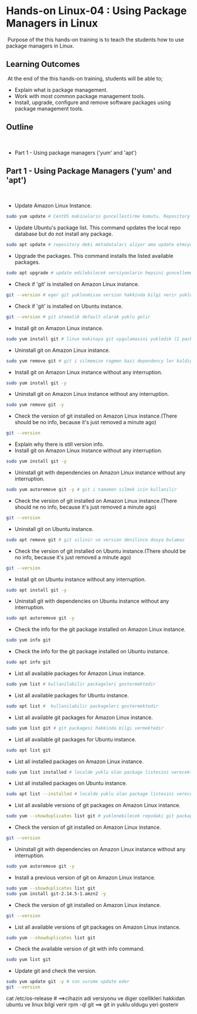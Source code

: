 # Hands-on Linux-04 : Using Package Managers in Linux
​
Purpose of the this hands-on training is to teach the students how to use package managers in Linux.
​
## Learning Outcomes
​
At the end of the this hands-on training, students will be able to;
​
- Explain what is package management.
​
- Work with most common package management tools.
​
- Install, upgrade, configure and remove software packages using package management tools.
​
## Outline
​
- Part 1 - Using package managers ('yum' and 'apt') 
​
## Part 1 - Using Package Managers ('yum' and 'apt')
​
- Update Amazon Linux Instance.
​
```bash
sudo yum update # CentOS makinalarin guncellestirme komutu. Repository deki guncellestirmeleri kontrol ediyor ve update ediyor
```
- Update Ubuntu's package list. This command updates the local repo database but do not install any package.
​
```bash
sudo apt update # repository deki metadatalari aliyor ama update etmiyor.
```
- Upgrade the packages. This command installs the listed available packages.

```bash
sudo apt upgrade # update edilebilecek versiyonlarin hepsini guncellemektedir
```

- Check if 'git' is installed on Amazon Linux instance.
​
```bash
git --version # eger git yuklenmisse version hakkinda bilgi verir yuklu degilse 'command not found' yazar / sudo yum autoremove git -y ==> yuklu olan git packagesini siler. -y ile onaylama vermeden direk siler
```
- Check if 'git' is installed on Ubuntu instance.
​
```bash
git --version # git otomatik default olarak yuklu gelir
```
- Install git on Amazon Linux instance.
​
```bash
sudo yum install git # linux makinaya git uygulamasini yukledik (1 package + 7 dependency )
```
- Uninstall git on Amazon Linux instance.
​
```bash
sudo yum remove git # git i silmemize ragmen bazi dependency ler kaldigi icin git --version komutu ile git yuklu gibi gorunur
```
- Install git on Amazon Linux instance without any interruption.
​
```bash
sudo yum install git -y
```
- Uninstall git on Amazon Linux instance without any interruption.
​
```bash
sudo yum remove git -y
```
- Check the version of git installed on Amazon Linux instance.(There should be no info, because it's just removed a minute ago)
​
```bash
git --version
```
- Explain why there is still version info.
- Install git on Amazon Linux instance without any interruption.
​
```bash
sudo yum install git -y
```
- Uninstall git with dependencies on Amazon Linux instance without any interruption.
​
```bash
sudo yum autoremove git -y # git i tamamen silmek icin kullanilir
```
- Check the version of git installed on Amazon Linux instance.(There should ne no info, because it's just removed a minute ago)
​
```bash
git --version
```
- Uninstall git on Ubuntu instance.
​
```bash
sudo apt remove git # git silinir ve version denilince dosya bulamaz
```
- Check the version of git installed on Ubuntu instance.(There should be no info, because it's just removed a minute ago)
​
```bash
git --version
```
- Install git on Ubuntu instance without any interruption.
​
```bash
sudo apt install git -y
```
- Uninstall git with dependencies on Ubuntu instance without any interruption.
​
```bash
sudo apt autoremove git -y 
```
- Check the info for the git package installed on Amazon Linux instance.
​
```bash
sudo yum info git
```
- Check the info for the git package installed on Ubuntu instance.
​
```bash
sudo apt info git
```
- List all available packages for Amazon Linux instance.
​
```bash
sudo yum list # kullanilabilir packageleri gostermektedir
```
- List all available packages for Ubuntu instance.
​
```bash
sudo apt list #  kullanilabilir packageleri gostermektedir
```
- List all available git packages for Amazon Linux instance.
​
```bash
sudo yum list git # git packagesi hakkinda bilgi vermektedir
```
- List all available git packages for Ubuntu instance.
​
```bash
sudo apt list git
```
- List all installed packages on Amazon Linux instance.
​
```bash
sudo yum list installed # localde yuklu olan package listesini verecektir
```
- List all installed packages on Ubuntu instance.
​
```bash
sudo apt list --installed # localde yuklu olan package listesini verecektir
```
- List all available versions of git packages on Amazon Linux instance.
​
```bash
sudo yum --showduplicates list git # yuklenebilecek repodaki git packageleri gosterir / eger git yuklu ise hangisinin yuklu oldugunu renklendirerek gosterecektir / eger spesifik bir git package yukleyeceksek sudo yum install git-..... (surumu yazilacak eger tire konulmazsa son surumu yukleyecektir)
```
- Check the version of git installed on Amazon Linux instance.
​
```bash
git --version
```
- Uninstall git with dependencies on Amazon Linux instance without any interruption.
​
```bash
sudo yum autoremove git -y
```
- Install a previous version of git on Amazon Linux instance.
​
```bash
sudo yum --showduplicates list git
sudo yum install git-2.14.5-1.amzn2 -y
```
- Check the version of git installed on Amazon Linux instance.
​
```bash
git --version
```
- List all available versions of git packages on Amazon Linux instance.
​
```bash
sudo yum --showduplicates list git
``` 
- Check the available version of git with info command.
​
```bash
sudo yum list git
```
- Update git and check the version.
​
```bash
sudo yum update git -y # son surume update eder
git --version
```
cat /etc/os-release # ==>cihazin adi versiyonu ve diger ozellikleri hakkidan ubuntu ve linux bilgi verir
rpm -ql git ==> git in yuklu oldugu yeri gosterir